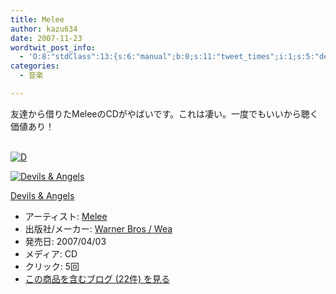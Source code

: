 ```yaml
---
title: Melee
author: kazu634
date: 2007-11-23
wordtwit_post_info:
  - 'O:8:"stdClass":13:{s:6:"manual";b:0;s:11:"tweet_times";i:1;s:5:"delay";i:0;s:7:"enabled";i:1;s:10:"separation";s:2:"60";s:7:"version";s:3:"3.7";s:14:"tweet_template";b:0;s:6:"status";i:2;s:6:"result";a:0:{}s:13:"tweet_counter";i:2;s:13:"tweet_log_ids";a:1:{i:0;i:3301;}s:9:"hash_tags";a:0:{}s:8:"accounts";a:1:{i:0;s:7:"kazu634";}}'
categories:
  - 音楽

---
```

<div class="section">
<p>
    友達から借りたMeleeのCDがやばいです。これは凄い。一度でもいいから聴く価値あり！
</p>
  
<p>
<br /> <a href="http://d.hatena.ne.jp/video/youtube/mv1206kvh-E#" onclick="__gaTracker('send', 'event', 'outbound-article', 'http://d.hatena.ne.jp/video/youtube/mv1206kvh-E#', '');" alt="この動画を含む日記"><img src="http://d.hatena.ne.jp/images/d_entry.gif" alt="D" border="0" style="vertical-align: bottom;" title="この動画を含む日記" /></a>
</p>
  
<div class="hatena-asin-detail">
<a href="http://www.amazon.co.jp/dp/B000NQ28CY/?tag=hatena_st1-22&ascsubtag=d-7ibv" onclick="__gaTracker('send', 'event', 'outbound-article', 'http://www.amazon.co.jp/dp/B000NQ28CY/?tag=hatena_st1-22&ascsubtag=d-7ibv', '');"><img src="https://images-na.ssl-images-amazon.com/images/I/511M1OQ2qrL._SL160_.jpg" class="hatena-asin-detail-image" alt="Devils & Angels" title="Devils & Angels" /></a></p> 
    
<div class="hatena-asin-detail-info">
<p class="hatena-asin-detail-title">
<a href="http://www.amazon.co.jp/dp/B000NQ28CY/?tag=hatena_st1-22&ascsubtag=d-7ibv" onclick="__gaTracker('send', 'event', 'outbound-article', 'http://www.amazon.co.jp/dp/B000NQ28CY/?tag=hatena_st1-22&ascsubtag=d-7ibv', 'Devils &#038; Angels');">Devils & Angels</a>
</p>
      
<ul>
<li>
<span class="hatena-asin-detail-label">アーティスト:</span> <a href="http://d.hatena.ne.jp/keyword/Melee" onclick="__gaTracker('send', 'event', 'outbound-article', 'http://d.hatena.ne.jp/keyword/Melee', 'Melee');" class="keyword">Melee</a>
</li>
<li>
<span class="hatena-asin-detail-label">出版社/メーカー:</span> <a href="http://d.hatena.ne.jp/keyword/Warner%20Bros%20/%20Wea" onclick="__gaTracker('send', 'event', 'outbound-article', 'http://d.hatena.ne.jp/keyword/Warner%20Bros%20/%20Wea', 'Warner Bros / Wea');" class="keyword">Warner Bros / Wea</a>
</li>
<li>
<span class="hatena-asin-detail-label">発売日:</span> 2007/04/03
</li>
<li>
<span class="hatena-asin-detail-label">メディア:</span> CD
</li>
<li>
<span class="hatena-asin-detail-label">クリック</span>: 5回
</li>
<li>
<a href="http://d.hatena.ne.jp/asin/B000NQ28CY" onclick="__gaTracker('send', 'event', 'outbound-article', 'http://d.hatena.ne.jp/asin/B000NQ28CY', 'この商品を含むブログ (22件) を見る');" target="_blank">この商品を含むブログ (22件) を見る</a>
</li>
</ul>
</div>
    
<div class="hatena-asin-detail-foot">
</div>
</div>
</div>
